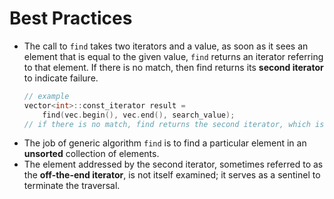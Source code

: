 # Best Practices

- The call to `find` takes two iterators and a value, as soon as it sees an element that is equal to the given value, `find` returns an iterator referring to that element. If there is no match, then find returns its **second iterator** to indicate failure.
    ```cpp
    // example
    vector<int>::const_iterator result =
        find(vec.begin(), vec.end(), search_value);
    // if there is no match, find returns the second iterator, which is vec.end()
    ```
- The job of generic algorithm `find` is to find a particular element in an **unsorted** collection of elements.
- The element addressed by the second iterator, sometimes referred to as the **off-the-end iterator**, is not itself examined; it serves as a sentinel to terminate the traversal.